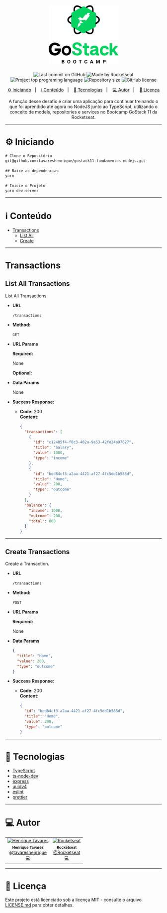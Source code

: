 <h1 align="center">
  <img alt="GoStack" src="./assets/gostack.png">
</h1>

<p align="center">
  <img alt="Last commit on GitHub" src="https://img.shields.io/github/last-commit/tavareshenrique/gostack11-fundamentos-node?color=7D40E7">
  <img alt="Made by Rocketseat" src="https://img.shields.io/badge/made%20by-Rocketseat-%20?color=7D40E7">
  <img alt="Project top programing language" src="https://img.shields.io/github/languages/top/tavareshenrique/gostack11-fundamentos-node?color=7D40E7">
  <img alt="Repository size" src="https://img.shields.io/github/repo-size/tavareshenrique/gostack11-fundamentos-node?color=7D40E7">
  <img alt="GitHub license" src="https://img.shields.io/github/license/tavareshenrique/gostack11-fundamentos-node?color=7D40E7">
</p>

<p align="center">
  <a href="#information_source-content">⚙️ Iniciando</a>&nbsp;&nbsp;&nbsp;|&nbsp;&nbsp;&nbsp;
  <a href="#information_source-content">ℹ️ Conteúdo</a>&nbsp;&nbsp;&nbsp;|&nbsp;&nbsp;&nbsp;
  <a href="#rocket-technologies">🚀 Tecnologias</a>&nbsp;&nbsp;&nbsp;|&nbsp;&nbsp;&nbsp;
  <a href="#computer-author">💻 Autor</a>&nbsp;&nbsp;&nbsp;|&nbsp;&nbsp;&nbsp;
  <a href="#memo-license">📝 Licença</a>
</p>

<p align="center">
  A função desse desafio é criar uma aplicação para continuar treinando o que foi aprendido até agora no NodeJS junto ao TypeScript, utilizando o conceito de models, repositories e services no Bootcamp GoStack 11 da Rocketseat.
</p>

---

# :gear: Iniciando

```shell
# Clone o Repositório
git@github.com:tavareshenrique/gostack11-fundamentos-nodejs.git

## Baixe as dependencias
yarn

# Inicie o Projeto
yarn dev:server
```

---

# :information_source: Conteúdo

- [Transactions](#transactions)
  - [List All](#list-all-transactions)
  - [Create](#create-transactions)

---

# Transactions

## **List All** Transactions

List All Transactions.

* **URL**

  `/transactions`

* **Method:**

  `GET`

* **URL Params**

   **Required:**

    None

    **Optional:**

* **Data Params**

  None

* **Success Response:**

  * **Code:** 200 <br />
    **Content:**

    ```json
    {
      "transactions": [
        {
          "id": "c12405f4-f8c3-402a-9a53-42fe24a97627",
          "title": "Salary",
          "value": 1000,
          "type": "income"
        },
        {
          "id": "bed84cf3-a2aa-4421-af27-4fc5dd1b588d",
          "title": "Home",
          "value": 200,
          "type": "outcome"
        }
      ],
      "balance": {
        "income": 1000,
        "outcome": 200,
        "total": 800
      }
    }
    ```

---

## **Create** Transactions

Create a Transaction.

* **URL**

  `/transactions`

* **Method:**

  `POST`

* **URL Params**

   **Required:**

    None

* **Data Params**

    ```json
    {
      "title": "Home",
      "value": 200,
      "type": "outcome"
    }
    ```

* **Success Response:**

  * **Code:** 200 <br />
    **Content:**

    ```json
    {
      "id": "bed84cf3-a2aa-4421-af27-4fc5dd1b588d",
      "title": "Home",
      "value": 200,
      "type": "outcome"
    }
    ```

---

# :rocket: Tecnologias

- [TypeScript](https://www.typescriptlang.org/)
- [ts-node-dev](https://github.com/whitecolor/ts-node-dev)
- [express](https://expressjs.com/pt-br/)
- [uuidv4](https://github.com/thenativeweb/uuidv4#readme)
- [eslint](https://eslint.org/)
- [prettier](https://prettier.io/)

---

# :computer: Autor

<table>
  <tr>
    <td align="center">
      <a href="http://github.com/tavareshenrique/">
        <img src="https://avatars1.githubusercontent.com/u/27022914?v=4" width="100px;" alt="Henrique Tavares"/>
        <br />
        <sub>
          <b>Henrique Tavares</b>
        </sub>
       </a>
       <br />
       <a href="https://www.linkedin.com/in/tavareshenrique/" title="Linkedin">@tavareshenrique</a>
       <br />
       <a href="https://github.com/tavareshenrique/gostack11-fundamentos-node/commits?author=tavareshenrique" title="Code">💻</a>
    </td>
    <td align="center">
      <a href="https://github.com/Rocketseat/">
        <img src="https://avatars0.githubusercontent.com/u/28929274?s=200&v=4" width="100px;" alt="Rocketseat"/>
        <br />
        <sub>
          <b>Rocketseat</b>
        </sub>
       </a>
       <br />
       <a href="https://www.linkedin.com/in/tavareshenrique/" title="Linkedin">@Rocketseat</a>
       <br />
       <a href="https://github.com/tavareshenriquegostack11-conceitos-reactjs/commits?author=tavareshenrique" title="Code">💻</a>
    </td>
  </tr>
</table>

---

# :memo: Licença

Este projeto está licenciado sob a licença MIT - consulte o arquivo [LICENSE.md](https://github.com/tavareshenrique/gostack11-fundamentos-node/blob/master/LICENSE.md) para obter detalhes.
